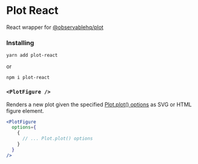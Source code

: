 # Plot React

React wrapper for [@observablehq/plot](https://github.com/observablehq/plot)

### Installing

```
yarn add plot-react
```

or

```
npm i plot-react
```

### `<PlotFigure />`

Renders a new plot given the specified [Plot.plot() options](https://github.com/observablehq/plot#plotplotoptions) as SVG or HTML figure element.

```jsx
<PlotFigure
  options={
    {
      // ... Plot.plot() options
    }
  }
/>
```
